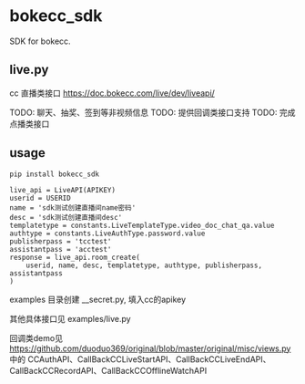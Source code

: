 bokecc_sdk
===
SDK for bokecc.

live.py
---
cc 直播类接口
https://doc.bokecc.com/live/dev/liveapi/

TODO: 聊天、抽奖、签到等非视频信息
TODO: 提供回调类接口支持
TODO: 完成点播类接口

usage
---

    pip install bokecc_sdk

    live_api = LiveAPI(APIKEY)
    userid = USERID
    name = 'sdk测试创建直播间name密码'
    desc = 'sdk测试创建直播间desc'
    templatetype = constants.LiveTemplateType.video_doc_chat_qa.value
    authtype = constants.LiveAuthType.password.value
    publisherpass = 'tcctest'
    assistantpass = 'acctest'
    response = live_api.room_create(
        userid, name, desc, templatetype, authtype, publisherpass, assistantpass
    )


examples 目录创建 __secret.py, 填入cc的apikey

其他具体接口见 examples/live.py

回调类demo见 https://github.com/duoduo369/original/blob/master/original/misc/views.py 中的
CCAuthAPI、CallBackCCLiveStartAPI、CallBackCCLiveEndAPI、CallBackCCRecordAPI、CallBackCCOfflineWatchAPI
